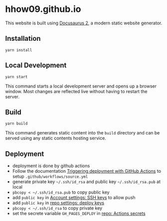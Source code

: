 # hhow09.github.io

This website is built using [Docusaurus 2](https://docusaurus.io/), a modern static website generator.

## Installation

```console
yarn install
```

## Local Development

```console
yarn start
```

This command starts a local development server and opens up a browser window. Most changes are reflected live without having to restart the server.

## Build

```console
yarn build
```

This command generates static content into the `build` directory and can be served using any static contents hosting service.

## Deployment

- deployment is done by github actions
- Follow the documentation [Triggering deployment with GitHub Actions](https://docusaurus.io/docs/deployment#triggering-deployment-with-github-actions) to setup `.github/workflows/source.yml`
- generate private key `~/.ssh/id_rsa` and public key `~/.ssh/id_rsa.pub` at local
- `pbcopy < ~/.ssh/id_rsa.pub` to copy public key
- add `public key` in [Account settings: SSH keys](https://github.com/settings/keys) to allow push
- add `public key` in [repo settings: deploy keys](https://github.com/hhow09/hhow09.github.io/settings/keys)
- `pbcopy < ~/.ssh/id_rsa` to copy private key
- set the secrete variable `GH_PAGES_DEPLOY` in [repo: Actions secrets](https://github.com/hhow09/hhow09.github.io/settings/secrets/actions)
